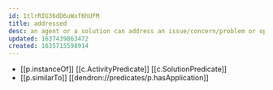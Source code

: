 ```yaml
---
id: 1tlrRIG36dD6uWxf6hUFM
title: addressed
desc: an agent or a solution can address an issue/concern/problem or opportunity
updated: 1637439863472
created: 1635715598914
---
```


- [[p.instanceOf]] [[c.ActivityPredicate]] [[c.SolutionPredicate]]
- [[p.similarTo]] [[dendron://predicates/p.hasApplication]]
